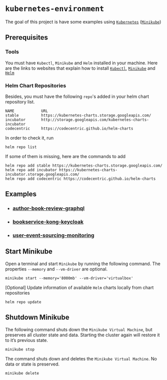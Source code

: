 # `kubernetes-environment`

The goal of this project is have some examples using [`Kubernetes`](https://kubernetes.io) ([`Minikube`](https://github.com/kubernetes/minikube))

## Prerequisites

### Tools

You must have `Kubectl`, `Minikube` and `Helm` installed in your machine. Here are the links to websites that explain how to install [`Kubectl`](https://kubernetes.io/docs/tasks/tools/install-kubectl/), [`Minikube`](https://kubernetes.io/docs/tasks/tools/install-minikube/) and [`Helm`](https://helm.sh/docs/intro/install/)

### Helm Chart Repositories

Besides, you must have the following `repo`'s added in your helm chart repository list.
```
NAME            URL                                                      
stable          https://kubernetes-charts.storage.googleapis.com/        
incubator       http://storage.googleapis.com/kubernetes-charts-incubator
codecentric     https://codecentric.github.io/helm-charts
```

In order to check it, run
```
helm repo list
```

If some of them is missing, here are the commands to add
```
helm repo add stable https://kubernetes-charts.storage.googleapis.com/
helm repo add incubator https://kubernetes-charts-incubator.storage.googleapis.com/
helm repo add codecentric https://codecentric.github.io/helm-charts
```

## Examples

- ### [author-book-review-graphql](https://github.com/ivangfr/kubernetes-environment/tree/master/author-book-review-graphql)
- ### [bookservice-kong-keycloak](https://github.com/ivangfr/kubernetes-environment/tree/master/bookservice-kong-keycloak)
- ### [user-event-sourcing-monitoring](https://github.com/ivangfr/kubernetes-environment/tree/master/user-event-sourcing-monitoring)

## Start Minikube

Open a terminal and start `Minikube` by running the following command. The properties `--memory` and `--vm-driver` are optional. 
```
minikube start --memory='8000mb' --vm-driver='virtualbox'
```

\[Optional\] Update information of available `Helm` charts locally from chart repositories
```
helm repo update
```

## Shutdown Minikube

The following command shuts down the `Minikube Virtual Machine`, but preserves all cluster state and data. Starting the cluster again will restore it to it’s previous state.
```
minikube stop
```

The command shuts down and deletes the `Minikube Virtual Machine`. No data or state is preserved.
```
minikube delete
```
